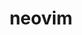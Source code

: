 ---
title: "neovim"
layout: cache
categories: [package, develop]
meta: {"versions": ["0.9.4"], "compilers": ["gcc@=10.2.1", "gcc@=7.5.0"], "oss": ["centos7", "ubuntu18.04"], "platforms": ["linux"], "targets": ["x86_64_v3"], "stacks": ["developer-tools", "developer-tools-manylinux2014", "root"], "num_specs": 6, "num_specs_by_stack": {"developer-tools-manylinux2014": 3, "root": 6, "developer-tools": 3}}
spec_details: [{"hash": "kv23jsvfge647bjzfs4tdt6guiudk2jk", "compiler": "gcc@=10.2.1", "versions": ["0.9.4"], "os": "centos7", "platform": "linux", "target": "x86_64_v3", "variants": ["build_system=cmake", "build_type=Release", "generator=make", "~ipo", "~no_luajit"], "stacks": ["developer-tools-manylinux2014", "root"], "size": "-", "tarball": "https://binaries.spack.io/develop/build_cache/linux-centos7-x86_64_v3/gcc-10.2.1/neovim-0.9.4/linux-centos7-x86_64_v3-gcc-10.2.1-neovim-0.9.4-kv23jsvfge647bjzfs4tdt6guiudk2jk.spack"}, {"hash": "vovlzfrps4szy2uk3nwffmh5ymwughyv", "compiler": "gcc@=10.2.1", "versions": ["0.9.4"], "os": "centos7", "platform": "linux", "target": "x86_64_v3", "variants": ["build_system=cmake", "build_type=Release", "generator=make", "~ipo", "~no_luajit"], "stacks": ["developer-tools-manylinux2014", "root"], "size": "-", "tarball": "https://binaries.spack.io/develop/build_cache/linux-centos7-x86_64_v3/gcc-10.2.1/neovim-0.9.4/linux-centos7-x86_64_v3-gcc-10.2.1-neovim-0.9.4-vovlzfrps4szy2uk3nwffmh5ymwughyv.spack"}, {"hash": "ku57zy47ttundtzof3tmow2ceoz2epyu", "compiler": "gcc@=10.2.1", "versions": ["0.9.4"], "os": "centos7", "platform": "linux", "target": "x86_64_v3", "variants": ["build_system=cmake", "build_type=Release", "generator=make", "~ipo", "~no_luajit"], "stacks": ["developer-tools-manylinux2014", "root"], "size": "-", "tarball": "https://binaries.spack.io/develop/build_cache/linux-centos7-x86_64_v3/gcc-10.2.1/neovim-0.9.4/linux-centos7-x86_64_v3-gcc-10.2.1-neovim-0.9.4-ku57zy47ttundtzof3tmow2ceoz2epyu.spack"}, {"hash": "6zzx6k6rsjycfihcectobjc4vcgwbkgb", "compiler": "gcc@=7.5.0", "versions": ["0.9.4"], "os": "ubuntu18.04", "platform": "linux", "target": "x86_64_v3", "variants": ["build_system=cmake", "build_type=Release", "generator=make", "~ipo", "~no_luajit"], "stacks": ["developer-tools", "root"], "size": "-", "tarball": "https://binaries.spack.io/develop/build_cache/linux-ubuntu18.04-x86_64_v3/gcc-7.5.0/neovim-0.9.4/linux-ubuntu18.04-x86_64_v3-gcc-7.5.0-neovim-0.9.4-6zzx6k6rsjycfihcectobjc4vcgwbkgb.spack"}, {"hash": "k73rvqhaso4soryol6jxl7ssdxaftkjn", "compiler": "gcc@=7.5.0", "versions": ["0.9.4"], "os": "ubuntu18.04", "platform": "linux", "target": "x86_64_v3", "variants": ["build_system=cmake", "build_type=Release", "generator=make", "~ipo", "~no_luajit"], "stacks": ["developer-tools", "root"], "size": "-", "tarball": "https://binaries.spack.io/develop/build_cache/linux-ubuntu18.04-x86_64_v3/gcc-7.5.0/neovim-0.9.4/linux-ubuntu18.04-x86_64_v3-gcc-7.5.0-neovim-0.9.4-k73rvqhaso4soryol6jxl7ssdxaftkjn.spack"}, {"hash": "vkwsytpgxf5pdprz4gnq3cpfggv3rbyk", "compiler": "gcc@=7.5.0", "versions": ["0.9.4"], "os": "ubuntu18.04", "platform": "linux", "target": "x86_64_v3", "variants": ["build_system=cmake", "build_type=Release", "generator=make", "~ipo", "~no_luajit"], "stacks": ["developer-tools", "root"], "size": "-", "tarball": "https://binaries.spack.io/develop/build_cache/linux-ubuntu18.04-x86_64_v3/gcc-7.5.0/neovim-0.9.4/linux-ubuntu18.04-x86_64_v3-gcc-7.5.0-neovim-0.9.4-vkwsytpgxf5pdprz4gnq3cpfggv3rbyk.spack"}]
---